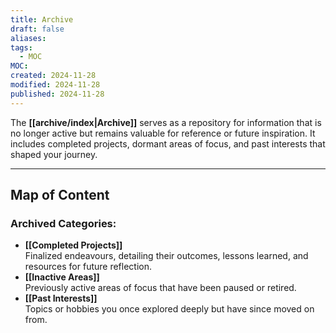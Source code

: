 ```yaml
---
title: Archive
draft: false
aliases: 
tags:
  - MOC
MOC: 
created: 2024-11-28
modified: 2024-11-28
published: 2024-11-28
---
```

The **[[archive/index|Archive]]** serves as a repository for information that is no longer active but remains valuable for reference or future inspiration. It includes completed projects, dormant areas of focus, and past interests that shaped your journey.

---

## Map of Content

### Archived Categories:

- **[[Completed Projects]]**  
    Finalized endeavours, detailing their outcomes, lessons learned, and resources for future reflection.
- **[[Inactive Areas]]**  
    Previously active areas of focus that have been paused or retired.
- **[[Past Interests]]**  
    Topics or hobbies you once explored deeply but have since moved on from.